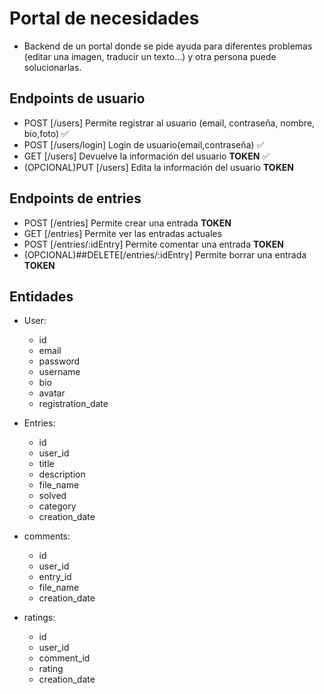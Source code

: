 # Portal de necesidades

- Backend de un portal donde se pide ayuda para diferentes problemas (editar una imagen, traducir un texto...) y otra persona puede solucionarlas.

## Endpoints de usuario

- POST [/users] Permite registrar al usuario (email, contraseña, nombre, bio,foto) ✅
- POST [/users/login] Login de usuario(email,contraseña) ✅
- GET [/users] Devuelve la información del usuario **TOKEN** ✅
- (OPCIONAL)PUT [/users] Edita la información del usuario **TOKEN**

## Endpoints de entries

- POST [/entries] Permite crear una entrada **TOKEN**
- GET [/entries] Permite ver las entradas actuales
- POST [/entries/:idEntry] Permite comentar una entrada **TOKEN**
- (OPCIONAL)##DELETE[/entries/:idEntry] Permite borrar una entrada **TOKEN**

## Entidades

- User:

  - id
  - email
  - password
  - username
  - bio
  - avatar
  - registration_date

- Entries:

  - id
  - user_id
  - title
  - description
  - file_name
  - solved
  - category
  - creation_date

- comments:

  - id
  - user_id
  - entry_id
  - file_name
  - creation_date

- ratings:

  - id
  - user_id
  - comment_id
  - rating
  - creation_date
